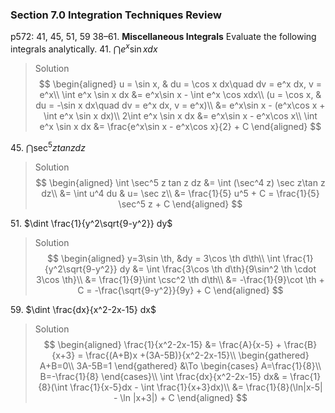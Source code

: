 ### Section 7.0 Integration Techniques Review
p572: 41, 45, 51, 59
38–61\. **Miscellaneous Integrals** Evaluate the following integrals analytically.
41\. $\dint e^x \sin x dx$
>Solution
$$
\begin{aligned}
u = \sin x, & du = \cos x dx\quad dv = e^x dx, v = e^x\\
\int e^x \sin x dx &= e^x\sin x - \int e^x \cos xdx\\
(u = \cos x, & du = -\sin x dx\quad dv = e^x dx, v = e^x)\\
&= e^x\sin x - (e^x\cos x + \int e^x \sin x dx)\\
2\int e^x \sin x dx &= e^x\sin x - e^x\cos x\\
\int e^x \sin x dx &= \frac{e^x\sin x - e^x\cos x}{2} + C
\end{aligned}
$$

45\. $\dint \sec^5 z tan z dz$
>Solution
$$
\begin{aligned}
\int \sec^5 z tan z dz &= \int (\sec^4 z) \sec z\tan z dz\\
&= \int u^4 du & u= \sec z\\
&= \frac{1}{5} u^5 + C = \frac{1}{5} \sec^5 z + C
\end{aligned}
$$

51\. $\dint \frac{1}{y^2\sqrt{9-y^2}} dy$
>Solution
$$
\begin{aligned}
y=3\sin \th, &dy = 3\cos \th d\th\\
\int \frac{1}{y^2\sqrt{9-y^2}} dy &= \int \frac{3\cos \th d\th}{9\sin^2 \th \cdot 3\cos \th}\\
&= \frac{1}{9}\int \csc^2 \th d\th\\
&= -\frac{1}{9}\cot \th + C = -\frac{\sqrt{9-y^2}}{9y} + C
\end{aligned}
$$

59\. $\dint \frac{dx}{x^2-2x-15} dx$
>Solution
$$
\begin{aligned}
\frac{1}{x^2-2x-15} &= \frac{A}{x-5} + \frac{B}{x+3}  = \frac{(A+B)x +(3A-5B)}{x^2-2x-15}\\
\begin{gathered}
A+B=0\\
3A-5B=1
\end{gathered} &\To
\begin{cases}
A=\frac{1}{8}\\
B=-\frac{1}{8}
\end{cases}\\
\int \frac{dx}{x^2-2x-15} dx& = \frac{1}{8}(\int \frac{1}{x-5}dx - \int \frac{1}{x+3}dx)\\
&= \frac{1}{8}(\ln|x-5| - \ln |x+3|) + C
\end{aligned}
$$
